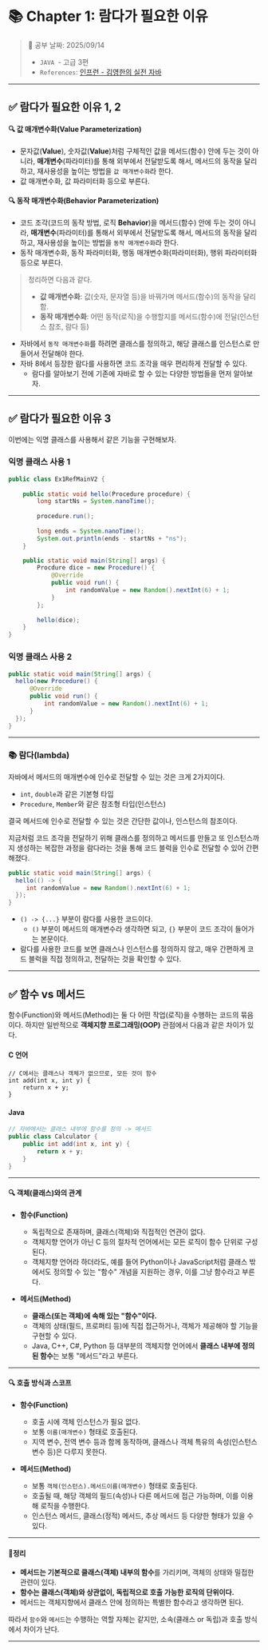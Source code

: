 # 📚 Chapter 1: 람다가 필요한 이유

> 📌 공부 날짜: 2025/09/14
> - `JAVA `- 고급 3편
> - `References`: [인프런 - 김영한의 실전 자바](https://www.inflearn.com/course/%EA%B9%80%EC%98%81%ED%95%9C%EC%9D%98-%EC%8B%A4%EC%A0%84-%EC%9E%90%EB%B0%94-%EA%B3%A0%EA%B8%89-3)

---

## ✅ 람다가 필요한 이유 1, 2
#### 🔍 값 매개변수화(Value Parameterization)
- 문자값(**Value**), 숫자값(**Value**)처럼 구체적인 값을 메서드(함수) 안에 두는 것이 아니라,
**매개변수**(파라미터)를 통해 외부에서 전달받도록 해서, 메서드의 동작을 달리하고, 재사용성을 높이는 방법을 `값 매개변수화`라 한다.
- 값 매개변수화, 값 파라미터화 등으로 부른다.

#### 🔍 동작 매개변수화(Behavior Parameterization)
- 코드 조각(코드의 동작 방법, 로직 **Behavior**)을 메서드(함수) 안에 두는 것이 아니라,
**매개변수**(파라미터)를 통해서 외부에서 전달받도록 해서, 메서드의 동작을 달리하고, 재사용성을 높이는 방법을 `동작 매개변수화`라 한다.
- 동작 매개변수화, 동작 파라미터화, 행동 매개변수화(파라미터화), 행위 파라미터화 등으로 부른다.

> 정리하면 다음과 같다.
> - **값 매개변수화**: 값(숫자, 문자열 등)을 바꿔가며 메서드(함수)의 동작을 달리 함.
> - **동작 매개변수화**: 어떤 동작(로직)을 수행할지를 메서드(함수)에 전달(인스턴스 참조, 람다 등)

- 자바에서 `동작 매개변수화`를 하려면 클래스를 정의하고, 해당 클래스를 인스턴스로 만들어서 전달해야 한다.
- 자바 8에서 등장한 람다를 사용하면 코드 조각을 매우 편리하게 전달할 수 있다.
  - 람다를 알아보기 전에 기존에 자바로 할 수 있는 다양한 방법들을 먼저 알아보자.

---

## ✅ 람다가 필요한 이유 3
이번에는 익명 클래스를 사용해서 같은 기능을 구현해보자.

### 익명 클래스 사용 1
```java
public class Ex1RefMainV2 {
    
    public static void hello(Procedure procedure) {
        long startNs = System.nanoTime();
        
        procedure.run();
        
        long ends = System.nanoTime();
        System.out.println(ends - startNs + "ns");
    }

    public static void main(String[] args) {
        Procdure dice = new Procedure() {
            @Override
            public void run() {
                int randomValue = new Random().nextInt(6) + 1;
            }
        };
        
        hello(dice);
    }
}
```

### 익명 클래스 사용 2
```java
public static void main(String[] args) {
  hello(new Procedure() {
      @Override
      public void run() {
          int randomValue = new Random().nextInt(6) + 1;
      }
  });
}
```

---
### 📚 람다(lambda)
자바에서 메서드의 매개변수에 인수로 전달할 수 있는 것은 크게 2가지이다.
- `int`, `double`과 같은 기본형 타입
- `Procedure`, `Member`와 같은 참조형 타입(인스턴스)

결국 메서드에 인수로 전달할 수 있는 것은 간단한 값이나, 인스턴스의 참조이다.

지금처럼 코드 조각을 전달하기 위해 클래스를 정의하고 메서드를 만들고 또 인스턴스까지 생성하는 복잡한 과정을 람다라는 것을 통해 코드 블럭을 인수로 전달할 수 있어 간편해졌다.

```java
public static void main(String[] args) {
  hello(() -> {
     int randomValue = new Random().nextInt(6) + 1; 
  });
}
```
- `() -> {...}` 부분이 람다를 사용한 코드이다.
  - `()` 부분이 메서드의 매개변수라 생각하면 되고, `{}` 부분이 코드 조각이 들어가는 본문이다.
- 람다를 사용한 코드를 보면 클래스나 인스턴스를 정의하지 않고, 매우 간편하게 코드 블럭을 직접 정의하고, 전달하는 것을 확인할 수 있다.

---

## ✅ 함수 vs 메서드
함수(Function)와 메서드(Method)는 둘 다 어떤 작업(로직)을 수행하는 코드의 묶음이다.
하지만 일반적으로 **객체지향 프로그래밍(OOP)** 관점에서 다음과 같은 차이가 있다.

#### C 언어
```text
// C에서는 클래스나 객체가 없으므로, 모든 것이 함수
int add(int x, int y) {
    return x + y;
}
```

#### Java
```java
// 자바에서는 클래스 내부에 함수를 정의 -> 메서드
public class Calculator {
    public int add(int x, int y) {
        return x + y;
    }
}
```

---
#### 🔍 객체(클래스)와의 관계
- **함수(Function)**
  - 독립적으로 존재하며, 클래스(객체)와 직접적인 연관이 없다.
  - 객체지향 언어가 아닌 C 등의 절차적 언어에서는 모든 로직이 함수 단위로 구성된다.
  - 객체지향 언어라 하더라도, 예를 들어 Python이나 JavaScript처럼 클래스 밖에서도 정의할 수 있는 "함수" 개념을 지원하는 경우, 이를 그냥 함수라고 부른다.

- **메서드(Method)**
  - **클래스(또는 객체)에 속해 있는 "함수"이다.**
  - 객체의 상태(필드, 프로퍼티 등)에 직접 접근하거나, 객체가 제공해야 할 기능을 구현할 수 있다.
  - Java, C++, C#, Python 등 대부분의 객체지향 언어에서 **클래스 내부에 정의된 함수**는 보통 "메서드"라고 부른다.

---
#### 🔍 호출 방식과 스코프
- **함수(Function)**
  - 호출 시에 객체 인스턴스가 필요 없다.
  - 보통 `이름(매개변수)` 형태로 호출된다.
  - 지역 변수, 전역 변수 등과 함께 동작하며, 클래스나 객체 특유의 속성(인스턴스 변수 등)은 다루지 못한다.

- **메서드(Method)**
  - 보통 `객체(인스턴스).메서드이름(매개변수)` 형태로 호출된다.
  - 호출될 때, 해당 객체의 필드(속성)나 다른 메서드에 접근 가능하며, 이를 이용해 로직을 수행한다.
  - 인스턴스 메서드, 클래스(정적) 메서드, 추상 메서드 등 다양한 형태가 있을 수 있다.

---
#### 📌정리
- **메서드는 기본적으로 클래스(객체) 내부의 함수**를 가리키며, 객체의 상태와 밀접한 관련이 있다.
- **함수는 클래스(객체)와 상관없이, 독립적으로 호출 가능한 로직의 단위이다.**
- 메서드는 객체지향에서 클래스 안에 정의하는 특별한 함수라고 생각하면 된다.

따라서 `함수`와 `메서드`는 수행하는 역할 자체는 같지만, 소속(클래스 or 독립)과 호출 방식에서 차이가 난다.

---
